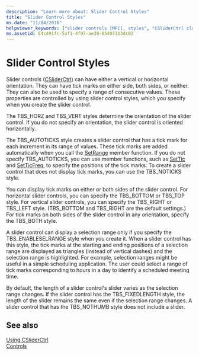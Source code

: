 ```yaml
---
description: "Learn more about: Slider Control Styles"
title: "Slider Control Styles"
ms.date: "11/04/2016"
helpviewer_keywords: ["slider controls [MFC], styles", "CSliderCtrl class [MFC], styles", "styles [MFC], CSliderCtrl", "styles [MFC], slider controls"]
ms.assetid: 64c491fc-5af1-4f97-ae30-854071b3dc02
---
```

# Slider Control Styles

Slider controls ([CSliderCtrl](../mfc/reference/csliderctrl-class.md)) can have either a vertical or horizontal orientation. They can have tick marks on either side, both sides, or neither. They can also be used to specify a range of consecutive values. These properties are controlled by using slider control styles, which you specify when you create the slider control.

The TBS_HORZ and TBS_VERT styles determine the orientation of the slider control. If you do not specify an orientation, the slider control is oriented horizontally.

The TBS_AUTOTICKS style creates a slider control that has a tick mark for each increment in its range of values. These tick marks are added automatically when you call the [SetRange](../mfc/reference/csliderctrl-class.md#setrange) member function. If you do not specify TBS_AUTOTICKS, you can use member functions, such as [SetTic](../mfc/reference/csliderctrl-class.md#settic) and [SetTicFreq](../mfc/reference/csliderctrl-class.md#setticfreq), to specify the positions of the tick marks. To create a slider control that does not display tick marks, you can use the TBS_NOTICKS style.

You can display tick marks on either or both sides of the slider control. For horizontal slider controls, you can specify the TBS_BOTTOM or TBS_TOP style. For vertical slider controls, you can specify the TBS_RIGHT or TBS_LEFT style. (TBS_BOTTOM and TBS_RIGHT are the default settings.) For tick marks on both sides of the slider control in any orientation, specify the TBS_BOTH style.

A slider control can display a selection range only if you specify the TBS_ENABLESELRANGE style when you create it. When a slider control has this style, the tick marks at the starting and ending positions of a selection range are displayed as triangles (instead of vertical dashes) and the selection range is highlighted. For example, selection ranges might be useful in a simple scheduling application. The user could select a range of tick marks corresponding to hours in a day to identify a scheduled meeting time.

By default, the length of a slider control's slider varies as the selection range changes. If the slider control has the TBS_FIXEDLENGTH style, the length of the slider remains the same even if the selection range changes. A slider control that has the TBS_NOTHUMB style does not include a slider.

## See also

[Using CSliderCtrl](../mfc/using-csliderctrl.md)<br/>
[Controls](../mfc/controls-mfc.md)
